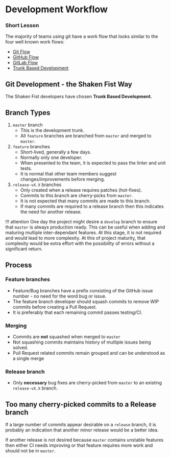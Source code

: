 # Development Workflow

### Short Lesson
The majority of teams using git have a work flow that looks similar to the four well known work flows:

* [Git Flow](https://datasift.github.io/gitflow/IntroducingGitFlow.html)
* [GitHub Flow](https://guides.github.com/introduction/flow/)
* [GitLab Flow](https://about.gitlab.com/blog/2014/09/29/gitlab-flow/)
* [Trunk Based Development](https://trunkbaseddevelopment.com/)

## Git Development - the Shaken Fist Way

The Shaken Fist developers have chosen **Trunk Based Development.**

## Branch Types
1. `master` branch
    - This is the development trunk.
    - All `feature` branches are branched from `master` and merged to `master`.
2. `feature` branches
    - Short-lived, generally a few days.
    - Normally only one developer.
    - When presented to the team, it is expected to pass the linter and unit tests.
    - It is normal that other team members suggest changes/improvements before merging.
3. `release-vX.X` branches
    - Only created when a release requires patches (hot-fixes).
    - Commits to this branch are cherry-picks from `master`.
    - It is not expected that many commits are made to this branch.
    - If many commits are required to a release branch then this indicates the need for another release.

!!! attention
    One day the project might desire a `develop` branch to ensure that `master` is always production ready. This can be useful when adding and maturing multiple inter-dependant features. At this stage, it is not required and would lead to more complexity. At this of project maturity, that complexity would be extra effort with the possibility of errors without a significant return.

## Process

### Feature branches
* Feature/Bug branches have a prefix consisting of the GitHub issue number - no need for the word bug or issue.
* The feature branch developer should squash commits to remove WIP commits before creating a Pull Request.
* It is preferably that each remaining commit passes testing/CI.

### Merging
* Commits are **not** squashed when merged to `master`
* Not squashing commits maintains history of multiple issues being solved.
* Pull Request related commits remain grouped and can be understood as a single merge

### Release branch
* Only **necessary** bug fixes are cherry-picked from `master` to an existing `release-vX.X` branch.

## Too many cherry-picked commits to a Release branch
If a large number of commits appear desirable on a `release` branch, it is probably an indication that another minor release would be a better idea.

If another release is not desired because `master` contains unstable features then either CI needs improving or that feature requires more work and should not be in `master`.



